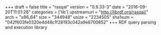 +++
draft = false
title = "rasqal"
version = "0.9.33-3"
date = "2016-09-20T11:01:26"
categories = ['lib']
upstreamurl = "http://librdf.org/rasqal/"
arch = "x86_64"
size = "344948"
usize = "2234505"
sha1sum = "042f603fe0320e4d48c1f28193c042a9e8700852"
+++
RDF query parsing and execution library